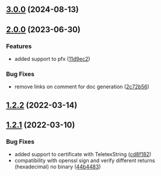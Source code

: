 ## [3.0.0](https://github.com/nodecfdi/credentials/compare/v2.0.3...v3.0.0) (2024-08-13)
## [2.0.0](https://github.com/nodecfdi/credentials/compare/v1.3.0...v2.0.0) (2023-06-30)

### Features

* added support to pfx ([11d9ec2](https://github.com/nodecfdi/credentials/commit/11d9ec22928c84eaa68abbaded2b4b8e4f688216))

### Bug Fixes

* remove links on comment for doc generation ([2c72b56](https://github.com/nodecfdi/credentials/commit/2c72b56461d7a7d91b10b2f8ac21fb5da14164b8))
## [1.2.2](https://github.com/nodecfdi/credentials/compare/v1.2.1...v1.2.2) (2022-03-14)
## [1.2.1](https://github.com/nodecfdi/credentials/compare/44b4483f51fa7251b6e8a5d46ab3d84349b9406a...v1.2.1) (2022-03-10)

### Bug Fixes

* added support to certificate with TeletexString ([cd8f182](https://github.com/nodecfdi/credentials/commit/cd8f1827e06a5917c41940e82b8d696379362d5d))
* compatibility with openssl sign and verify different returns (hexadecimal) no binary ([44b4483](https://github.com/nodecfdi/credentials/commit/44b4483f51fa7251b6e8a5d46ab3d84349b9406a))
